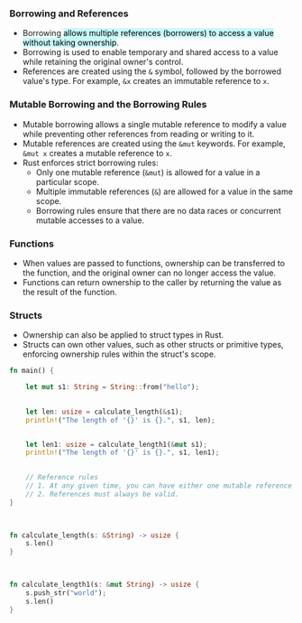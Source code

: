 ### Borrowing and References

- Borrowing <mark style="background: #ABF7F7A6;">allows multiple references (borrowers) to access a value without taking ownership</mark>.
- Borrowing is used to enable temporary and shared access to a value while retaining the original owner's control.
- References are created using the `&` symbol, followed by the borrowed value's type. For example, `&x` creates an immutable reference to `x`.

### Mutable Borrowing and the Borrowing Rules

- Mutable borrowing allows a single mutable reference to modify a value while preventing other references from reading or writing to it.
- Mutable references are created using the `&mut` keywords. For example, `&mut x` creates a mutable reference to `x`.
- Rust enforces strict borrowing rules:
    - Only one mutable reference (`&mut`) is allowed for a value in a particular scope.
    - Multiple immutable references (`&`) are allowed for a value in the same scope.
    - Borrowing rules ensure that there are no data races or concurrent mutable accesses to a value.

### Functions

- When values are passed to functions, ownership can be transferred to the function, and the original owner can no longer access the value.
- Functions can return ownership to the caller by returning the value as the result of the function.

### Structs

- Ownership can also be applied to struct types in Rust.
- Structs can own other values, such as other structs or primitive types, enforcing ownership rules within the struct's scope.

```rust
fn main() {

    let mut s1: String = String::from("hello");

  
    let len: usize = calculate_length(&s1);
    println!("The length of '{}' is {}.", s1, len);


    let len1: usize = calculate_length1(&mut s1);
    println!("The length of '{}' is {}.", s1, len1);
  

    // Reference rules
    // 1. At any given time, you can have either one mutable reference or any number of immutable references.
    // 2. References must always be valid.
}

  

fn calculate_length(s: &String) -> usize {
    s.len()
}

  

fn calculate_length1(s: &mut String) -> usize {
    s.push_str("world");
    s.len()
}
```